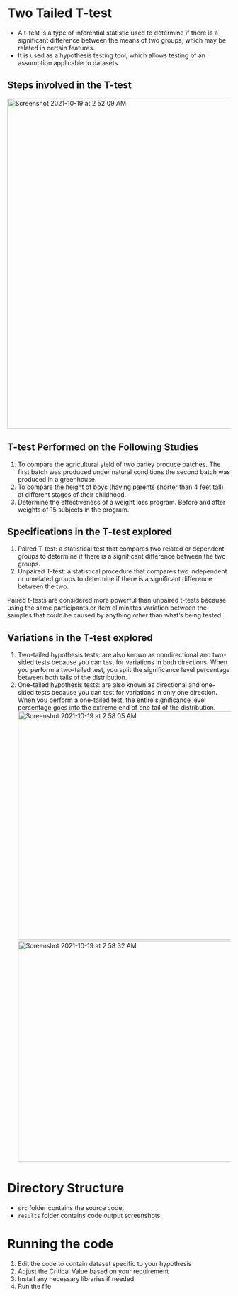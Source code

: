 # Two Tailed T-test

- A t-test is a type of inferential statistic used to determine if there is a significant difference between the means of two groups, which may be related in certain features.
- It is used as a hypothesis testing tool, which allows testing of an assumption applicable to datasets.

## Steps involved in the T-test
<img width="744" alt="Screenshot 2021-10-19 at 2 52 09 AM" src="https://user-images.githubusercontent.com/44245211/137817715-d1657b50-4081-46df-9d72-ba1c86fbf394.png">

## T-test Performed on the Following Studies
1. To compare the agricultural yield of two barley produce batches. The first batch was produced under natural conditions the second batch was produced in a greenhouse.
2. To compare the height of boys (having parents shorter than 4 feet tall) at different stages of their childhood.
3. Determine the effectiveness of a weight loss program. Before and after weights of 15 subjects in the program.

## Specifications in the T-test explored
1. Paired T-test: a statistical test that compares two related or dependent groups to determine if there is a significant difference between the two groups.
2. Unpaired T-test: a statistical procedure that compares two independent or unrelated groups to determine if there is a significant difference between the two.

Paired t-tests are considered more powerful than unpaired t-tests because using the same participants or item eliminates variation between the samples that could be caused by anything other than what’s being tested.

## Variations in the T-test explored
1. Two-tailed hypothesis tests: are also known as nondirectional and two-sided tests because you can test for variations in both directions. When you perform a two-tailed test, you split the significance level percentage between both tails of the distribution.
2. One-tailed hypothesis tests: are also known as directional and one-sided tests because you can test for variations in only one direction. When you perform a one-tailed test, the entire significance level percentage goes into the extreme end of one tail of the distribution.
<img width="515" alt="Screenshot 2021-10-19 at 2 58 05 AM" src="https://user-images.githubusercontent.com/44245211/137817775-941d95e9-7e29-415c-b859-e00afabbc10a.png"> <img width="498" alt="Screenshot 2021-10-19 at 2 58 32 AM" src="https://user-images.githubusercontent.com/44245211/137817779-1110e1a8-d0da-45ff-ad20-e905045976a2.png">


# Directory Structure
- ```src``` folder contains the source code. 
- ```results``` folder contains code output screenshots.
 
# Running the code
1. Edit the code to contain dataset specific to your hypothesis
2. Adjust the Critical Value based on your requirement
3. Install any necessary libraries if needed
4. Run the file


